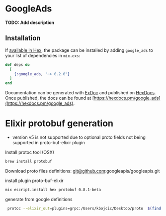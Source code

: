 # GoogleAds

**TODO: Add description**

## Installation

If [available in Hex](https://hex.pm/docs/publish), the package can be installed
by adding `google_ads` to your list of dependencies in `mix.exs`:

```elixir
def deps do
  [
    {:google_ads, "~> 0.2.0"}
  ]
end
```

Documentation can be generated with [ExDoc](https://github.com/elixir-lang/ex_doc)
and published on [HexDocs](https://hexdocs.pm). Once published, the docs can
be found at [https://hexdocs.pm/google_ads](https://hexdocs.pm/google_ads).

# Elixir protobuf generation

* version v5 is not supported due to optional proto fields not being supported in proto-buf-elixir plugin

Install protoc tool (OSX)

```bash
brew install protobuf
```
Download proto files definitions: git@github.com:googleapis/googleapis.git

install plugin proto-buf-elixir

```bash
mix escript.install hex protobuf 0.8.1-beta
```

generate from google definitions

```bash
 protoc --elixir_out=plugins=grpc:/Users/kbojcic/Desktop/proto  $(find /Users/kbojcic/dev/vbt/googleapis/google/ads/googleads/v4 -iname "*.proto")  --proto_path=/Users/kbojcic/dev/vbt/googleapis/
```

